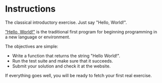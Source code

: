 # Instructions

The classical introductory exercise. Just say "Hello, World!".

["Hello, World!"](http://en.wikipedia.org/wiki/%22Hello,_world!%22_program) is
the traditional first program for beginning programming in a new language
or environment.

The objectives are simple:

- Write a function that returns the string "Hello World!".
- Run the test suite and make sure that it succeeds.
- Submit your solution and check it at the website.

If everything goes well, you will be ready to fetch your first real exercise.

